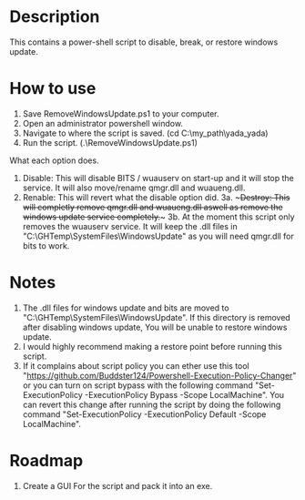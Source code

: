 # Description
  This contains a power-shell script to disable, break, or restore windows update.

# How to use
  1. Save RemoveWindowsUpdate.ps1 to your computer.
  2. Open an administrator powershell window.
  3. Navigate to where the script is saved. (cd C:\my_path\yada_yada\)
  4. Run the script. (.\RemoveWindowsUpdate.ps1)
  
   What each option does.
   1. Disable: This will disable BITS / wuauserv on start-up and it will stop the service. It will also move/rename qmgr.dll and wuaueng.dll.
   2. Renable: This will revert what the disable option did.
   3a. ~~~Destroy: This will completly remove qmgr.dll and wuaueng.dll aswell as remove the windows update service completely.~~~
   3b. At the moment this script only removes the wuauserv service. It will keep the .dll files in "C:\GHTemp\SystemFiles\WindowsUpdate\" as you will need qmgr.dll for bits to work. 
   
   # Notes
   1. The .dll files for windows update and bits are moved to "C:\GHTemp\SystemFiles\WindowsUpdate\". If this directory is removed after disabling windows update, You will be unable to restore windows update.
   2. I would highly recommend making a restore point before running this script.
   3. If it complains about script policy you can ether use this tool "https://github.com/Buddster124/Powershell-Execution-Policy-Changer" or you can turn on script bypass with the following command "Set-ExecutionPolicy -ExecutionPolicy Bypass -Scope LocalMachine". You can revert this change after running the script by doing the following command "Set-ExecutionPolicy -ExecutionPolicy Default -Scope LocalMachine".

# Roadmap
  1. Create a GUI For the script and pack it into an exe.
